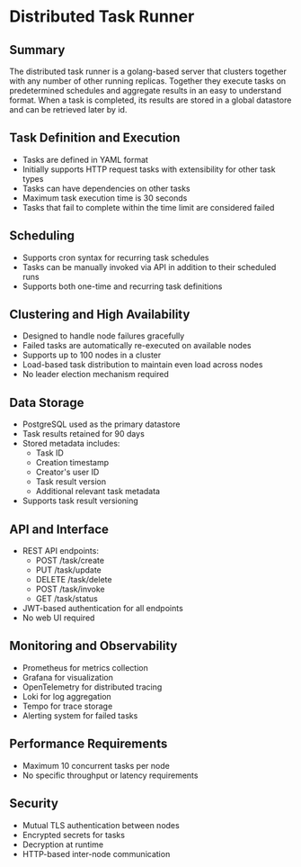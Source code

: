 # Distributed Task Runner

## Summary

The distributed task runner is a golang-based server that clusters together with any number of other running replicas. Together they execute tasks on predetermined schedules and aggregate results in an easy to understand format. When a task is completed, its results are stored in a global datastore and can be retrieved later by id.

## Task Definition and Execution

- Tasks are defined in YAML format
- Initially supports HTTP request tasks with extensibility for other task types
- Tasks can have dependencies on other tasks
- Maximum task execution time is 30 seconds
- Tasks that fail to complete within the time limit are considered failed

## Scheduling

- Supports cron syntax for recurring task schedules
- Tasks can be manually invoked via API in addition to their scheduled runs
- Supports both one-time and recurring task definitions

## Clustering and High Availability

- Designed to handle node failures gracefully
- Failed tasks are automatically re-executed on available nodes
- Supports up to 100 nodes in a cluster
- Load-based task distribution to maintain even load across nodes
- No leader election mechanism required

## Data Storage

- PostgreSQL used as the primary datastore
- Task results retained for 90 days
- Stored metadata includes:
  - Task ID
  - Creation timestamp
  - Creator's user ID
  - Task result version
  - Additional relevant task metadata
- Supports task result versioning

## API and Interface

- REST API endpoints:
  - POST /task/create
  - PUT /task/update
  - DELETE /task/delete
  - POST /task/invoke
  - GET /task/status
- JWT-based authentication for all endpoints
- No web UI required

## Monitoring and Observability

- Prometheus for metrics collection
- Grafana for visualization
- OpenTelemetry for distributed tracing
- Loki for log aggregation
- Tempo for trace storage
- Alerting system for failed tasks

## Performance Requirements

- Maximum 10 concurrent tasks per node
- No specific throughput or latency requirements

## Security

- Mutual TLS authentication between nodes
- Encrypted secrets for tasks
- Decryption at runtime
- HTTP-based inter-node communication